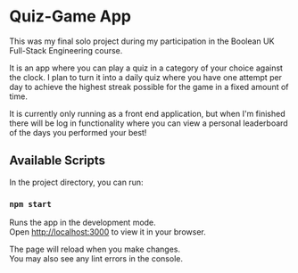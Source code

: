 # Quiz-Game App

This was my final solo project during my participation in the Boolean UK Full-Stack Engineering course.

It is an app where you can play a quiz in a category of your choice against the clock. I plan to turn it into a daily quiz where you have one attempt per day to achieve the highest streak possible for the game in a fixed amount of time.

It is currently only running as a front end application, but when I'm finished there will be log in functionality where you can view a personal leaderboard of the days you performed your best!

## Available Scripts

In the project directory, you can run:

### `npm start`

Runs the app in the development mode.\
Open [http://localhost:3000](http://localhost:3000) to view it in your browser.

The page will reload when you make changes.\
You may also see any lint errors in the console.

